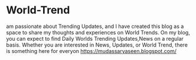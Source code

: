 # World-Trend
 am passionate about Trending Updates, and I have created this blog as a space to share my thoughts and experiences on World Trends. On my blog, you can expect to find Daily Worlds Trending Updates,News on a regular basis. Whether you are interested in News, Updates, or World Trend, there is something here for everyon
 https://mudassaryaseen.blogspot.com/
